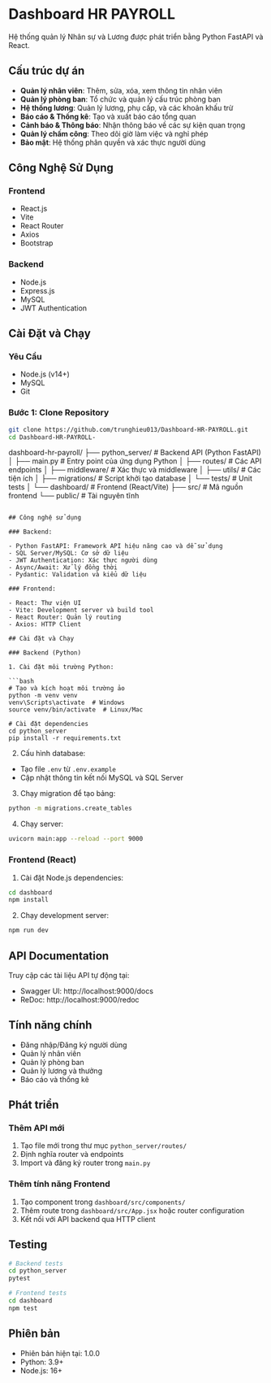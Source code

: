 # Dashboard HR PAYROLL

Hệ thống quản lý Nhân sự và Lương được phát triển bằng Python FastAPI và React.

## Cấu trúc dự án

- **Quản lý nhân viên**: Thêm, sửa, xóa, xem thông tin nhân viên
- **Quản lý phòng ban**: Tổ chức và quản lý cấu trúc phòng ban
- **Hệ thống lương**: Quản lý lương, phụ cấp, và các khoản khấu trừ
- **Báo cáo & Thống kê**: Tạo và xuất báo cáo tổng quan
- **Cảnh báo & Thông báo**: Nhận thông báo về các sự kiện quan trọng
- **Quản lý chấm công**: Theo dõi giờ làm việc và nghỉ phép
- **Bảo mật**: Hệ thống phân quyền và xác thực người dùng

## Công Nghệ Sử Dụng

### Frontend

- React.js
- Vite
- React Router
- Axios
- Bootstrap

### Backend

- Node.js
- Express.js
- MySQL
- JWT Authentication

## Cài Đặt và Chạy

### Yêu Cầu

- Node.js (v14+)
- MySQL
- Git

### Bước 1: Clone Repository

```bash
git clone https://github.com/trunghieu013/Dashboard-HR-PAYROLL.git
cd Dashboard-HR-PAYROLL-
```
dashboard-hr-payroll/
├── python_server/        # Backend API (Python FastAPI)
│   ├── main.py           # Entry point của ứng dụng Python
│   ├── routes/           # Các API endpoints
│   ├── middleware/       # Xác thực và middleware
│   ├── utils/            # Các tiện ích
│   ├── migrations/       # Script khởi tạo database
│   └── tests/            # Unit tests
│
└── dashboard/            # Frontend (React/Vite)
    ├── src/              # Mã nguồn frontend
    └── public/           # Tài nguyên tĩnh
```

## Công nghệ sử dụng

### Backend:

- Python FastAPI: Framework API hiệu năng cao và dễ sử dụng
- SQL Server/MySQL: Cơ sở dữ liệu
- JWT Authentication: Xác thực người dùng
- Async/Await: Xử lý đồng thời
- Pydantic: Validation và kiểu dữ liệu

### Frontend:

- React: Thư viện UI
- Vite: Development server và build tool
- React Router: Quản lý routing
- Axios: HTTP Client

## Cài đặt và Chạy

### Backend (Python)

1. Cài đặt môi trường Python:

```bash
# Tạo và kích hoạt môi trường ảo
python -m venv venv
venv\Scripts\activate  # Windows
source venv/bin/activate  # Linux/Mac

# Cài đặt dependencies
cd python_server
pip install -r requirements.txt
```

2. Cấu hình database:

- Tạo file `.env` từ `.env.example`
- Cập nhật thông tin kết nối MySQL và SQL Server

3. Chạy migration để tạo bảng:

```bash
python -m migrations.create_tables
```

4. Chạy server:

```bash
uvicorn main:app --reload --port 9000
```

### Frontend (React)

1. Cài đặt Node.js dependencies:

```bash
cd dashboard
npm install
```

2. Chạy development server:

```bash
npm run dev
```

## API Documentation

Truy cập các tài liệu API tự động tại:

- Swagger UI: http://localhost:9000/docs
- ReDoc: http://localhost:9000/redoc

## Tính năng chính

- Đăng nhập/Đăng ký người dùng
- Quản lý nhân viên
- Quản lý phòng ban
- Quản lý lương và thưởng
- Báo cáo và thống kê

## Phát triển

### Thêm API mới

1. Tạo file mới trong thư mục `python_server/routes/`
2. Định nghĩa router và endpoints
3. Import và đăng ký router trong `main.py`

### Thêm tính năng Frontend

1. Tạo component trong `dashboard/src/components/`
2. Thêm route trong `dashboard/src/App.jsx` hoặc router configuration
3. Kết nối với API backend qua HTTP client

## Testing

```bash
# Backend tests
cd python_server
pytest

# Frontend tests
cd dashboard
npm test
```

## Phiên bản

- Phiên bản hiện tại: 1.0.0
- Python: 3.9+
- Node.js: 16+
